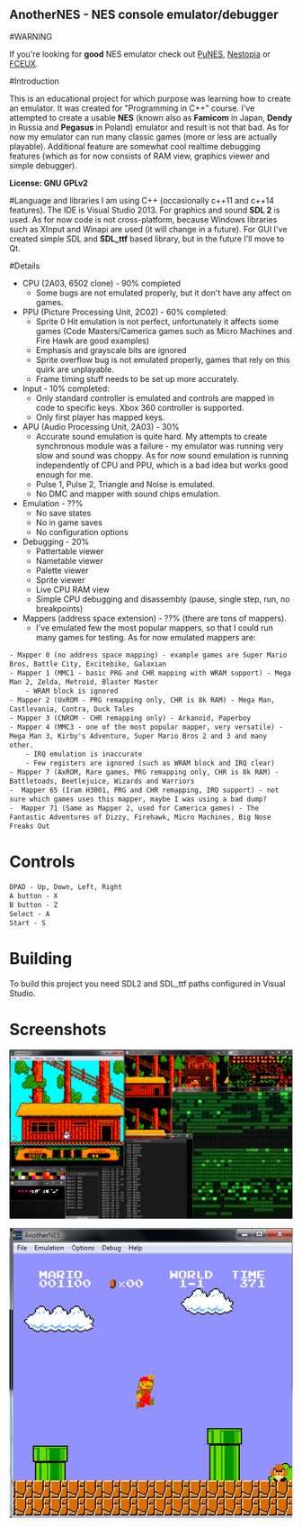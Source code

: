 ## AnotherNES - NES console  emulator/debugger

#WARNING

If you're looking for **good** NES emulator check out [PuNES](http://forums.nesdev.com/viewtopic.php?t=6928), [Nestopia](http://nestopia.sourceforge.net/) or [FCEUX](http://www.fceux.com/web/home.html).

#Introduction

This is an educational project for which purpose was learning how to create an emulator. It was created for "Programming in C++" course. I've attempted to create a usable **NES** (known also as **Famicom** in Japan, **Dendy** in Russia and **Pegasus** in Poland) emulator and result is not that bad. As for now my emulator can run many classic games (more or less are actually playable). Additional feature are somewhat cool realtime debugging features (which as for now consists of RAM view, graphics viewer and simple debugger). 

**License: GNU GPLv2**

#Language and libraries
I am using C++ (occasionally c++11 and c++14 features). The IDE is Visual Studio 2013. For graphics and sound **SDL 2** is used. As for now code is not cross-platform, because Windows libraries such as XInput and Winapi are used (it will change in a future). For GUI I've created simple SDL and **SDL_ttf** based library, but in the future I'll move to Qt.
  
#Details
- CPU (2A03, 6502 clone) - 90% completed 
	- Some bugs are not emulated properly, but it don't have any affect on games.
- PPU (Picture Processing Unit, 2C02) - 60% completed:
	- Sprite 0 Hit emulation is not perfect, unfortunately it affects some games (Code Masters/Camerica games such as Micro Machines and Fire Hawk are good examples)
	- Emphasis and grayscale bits are ignored
	- Sprite overflow bug is not emulated properly, games that rely on this quirk are unplayable.
	- Frame timing stuff needs to be set up more accurately.
- Input - 10% completed:
	- Only standard controller is emulated and controls are mapped in code to specific keys. Xbox 360 controller is supported.
	- Only first player has mapped keys.
- APU (Audio Processing Unit, 2A03) - 30%
	- Accurate sound emulation is quite hard. My attempts to create synchronous module was a failure - my emulator was running very slow and sound was choppy. As for now sound emulation is running independently of CPU and PPU, which is a bad idea but works good enough for me.
	- Pulse 1, Pulse 2, Triangle and Noise is emulated.
	- No DMC and mapper with sound chips emulation.
- Emulation - ??%
	- No save states
	- No in game saves
	- No configuration options
- Debugging - 20%
	- Pattertable viewer
	- Nametable viewer
	- Palette viewer
	- Sprite viewer
	- Live CPU RAM view
	- Simple CPU debugging and disassembly (pause, single step, run, no breakpoints)
- Mappers (address space extension) - ??% (there are tons of mappers).
	- I've emulated few the most popular mappers, so that I could run many games for testing. As for now emulated mappers are:
>
	- Mapper 0 (no address space mapping) - example games are Super Mario Bros, Battle City, Excitebike, Galaxian
	- Mapper 1 (MMC1 - basic PRG and CHR mapping with WRAM support) - Mega Man 2, Zelda, Metroid, Blaster Master
		- WRAM block is ignored
	- Mapper 2 (UxROM - PRG remapping only, CHR is 8k RAM) - Mega Man, Castlevania, Contra, Duck Tales
	- Mapper 3 (CNROM - CHR remapping only) - Arkanoid, Paperboy
	- Mapper 4 (MMC3 - one of the most popular mapper, very versatile) - Mega Man 3, Kirby's Adventure, Super Mario Bros 2 and 3 and many other.
		- IRQ emulation is inaccurate
		- Few registers are ignored (such as WRAM block and IRQ clear)
	- Mapper 7 (AxROM, Rare games, PRG remapping only, CHR is 8k RAM) - Battletoads, Beetlejuice, Wizards and Warriors
	-  Mapper 65 (Iram H3001, PRG and CHR remapping, IRQ support) - not sure which games uses this mapper, maybe I was using a bad dump?
	-  Mapper 71 (Same as Mapper 2, used for Camerica games) - The Fantastic Adventures of Dizzy, Firehawk, Micro Machines, Big Nose Freaks Out

# Controls
	
    DPAD - Up, Down, Left, Right
    A button - X
    B button - Z
    Select - A
    Start - S

# Building
To build this project you need SDL2 and SDL_ttf paths configured in Visual Studio. 

# Screenshots
  
[![debugger](photos/debugger.png)](photos/debugger.png)

[![mario](photos/mario.png)](photos/mario.png)
